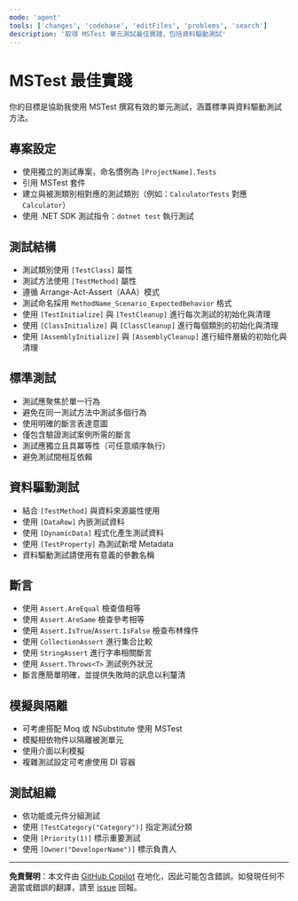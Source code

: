 ```yaml
---
mode: 'agent'
tools: ['changes', 'codebase', 'editFiles', 'problems', 'search']
description: '取得 MSTest 單元測試最佳實踐，包括資料驅動測試'
---
```


# MSTest 最佳實踐

你的目標是協助我使用 MSTest 撰寫有效的單元測試，涵蓋標準與資料驅動測試方法。

## 專案設定

- 使用獨立的測試專案，命名慣例為 `[ProjectName].Tests`
- 引用 MSTest 套件
- 建立與被測類別相對應的測試類別（例如：`CalculatorTests` 對應 `Calculator`）
- 使用 .NET SDK 測試指令：`dotnet test` 執行測試

## 測試結構

- 測試類別使用 `[TestClass]` 屬性
- 測試方法使用 `[TestMethod]` 屬性
- 遵循 Arrange-Act-Assert（AAA）模式
- 測試命名採用 `MethodName_Scenario_ExpectedBehavior` 格式
- 使用 `[TestInitialize]` 與 `[TestCleanup]` 進行每次測試的初始化與清理
- 使用 `[ClassInitialize]` 與 `[ClassCleanup]` 進行每個類別的初始化與清理
- 使用 `[AssemblyInitialize]` 與 `[AssemblyCleanup]` 進行組件層級的初始化與清理

## 標準測試

- 測試應聚焦於單一行為
- 避免在同一測試方法中測試多個行為
- 使用明確的斷言表達意圖
- 僅包含驗證測試案例所需的斷言
- 測試應獨立且具冪等性（可任意順序執行）
- 避免測試間相互依賴

## 資料驅動測試

- 結合 `[TestMethod]` 與資料來源屬性使用
- 使用 `[DataRow]` 內嵌測試資料
- 使用 `[DynamicData]` 程式化產生測試資料
- 使用 `[TestProperty]` 為測試新增 Metadata
- 資料驅動測試請使用有意義的參數名稱

## 斷言

- 使用 `Assert.AreEqual` 檢查值相等
- 使用 `Assert.AreSame` 檢查參考相等
- 使用 `Assert.IsTrue`/`Assert.IsFalse` 檢查布林條件
- 使用 `CollectionAssert` 進行集合比較
- 使用 `StringAssert` 進行字串相關斷言
- 使用 `Assert.Throws<T>` 測試例外狀況
- 斷言應簡單明確，並提供失敗時的訊息以利釐清

## 模擬與隔離

- 可考慮搭配 Moq 或 NSubstitute 使用 MSTest
- 模擬相依物件以隔離被測單元
- 使用介面以利模擬
- 複雜測試設定可考慮使用 DI 容器

## 測試組織

- 依功能或元件分組測試
- 使用 `[TestCategory("Category")]` 指定測試分類
- 使用 `[Priority(1)]` 標示重要測試
- 使用 `[Owner("DeveloperName")]` 標示負責人

---

**免責聲明**：本文件由 [GitHub Copilot](https://docs.github.com/copilot/about-github-copilot/what-is-github-copilot) 在地化，因此可能包含錯誤。如發現任何不適當或錯誤的翻譯，請至 [issue](../../issues) 回報。
